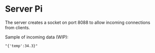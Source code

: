 # Server Pi

The server creates a socket on port 8088 to allow incoming connections from clients.

Sample of incoming data (WIP):

```
"{'temp':34.3}"
```
